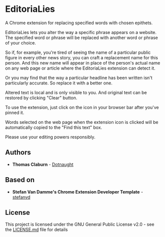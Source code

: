 # EditoriaLies

A Chrome extension for replacing specified words with chosen epithets.

EditoriaLies lets you alter the way a specific phrase appears on a website. The specified word or phrase will be replaced with another word or phrase of your choice. 

So if, for example, you're tired of seeing the name of a particular public figure in every other news story, you can craft a replacement name for this person. And this new name will appear in place of the person's actual name on any web page or article where the EditoriaLies extension can detect it.

Or you may find that the way a particular headline has been written isn't particularly accurate. So replace it with a better one.

Altered text is local and is only visible to you. And original text can be restored by clicking "Clear" button.

To use the extension, just click on the icon in your browser bar after you've pinned it. 

Words selected on the web page when the extension icon is clicked will be automatically copied to the "Find this text" box.

Please use your editing powers responsibly.

## Authors

- **Thomas Claburn** - [Dotnaught](https://github.com/Dotnaught)

## Based on 

- **Stefan Van Damme's Chrome Extension Developer Template** - [stefanvd](https://github.com/stefanvd/browser-extension-starter-template/)

## License

This project is licensed under the GNU General Public
License v2.0 - see the [LICENSE.md](LICENSE.md) file for details
